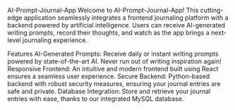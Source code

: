 AI-Prompt-Journal-App
Welcome to AI-Prompt-Journal-App! This cutting-edge application seamlessly integrates a frontend journaling platform with a backend powered by artificial intelligence. Users can receive AI-generated writing prompts, record their thoughts, and watch as the app brings a next-level journaling experience.

Features
AI-Generated Prompts: Receive daily or instant writing prompts powered by state-of-the-art AI. Never run out of writing inspiration again!
Responsive Frontend: An intuitive and modern frontend built using React ensures a seamless user experience.
Secure Backend: Python-based backend with robust security measures, ensuring your journal entries are safe and private.
Database Integration: Store and retrieve your journal entries with ease, thanks to our integrated MySQL database.
